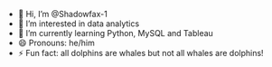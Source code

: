 - 👋 Hi, I’m @Shadowfax-1
- 👀 I’m interested in data analytics
- 🌱 I’m currently learning Python, MySQL and Tableau
- 😄 Pronouns: he/him
- ⚡ Fun fact: all dolphins are whales but not all whales are dolphins!

<!---
Shadowfax-1/Shadowfax-1 is a ✨ special ✨ repository because its `README.md` (this file) appears on your GitHub profile.
You can click the Preview link to take a look at your changes.
--->
